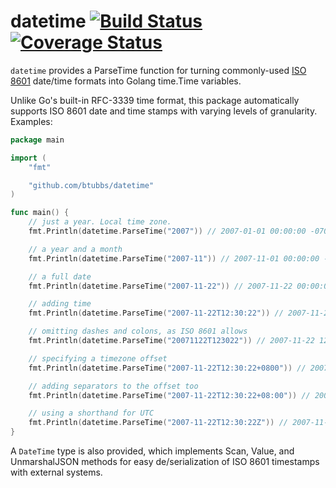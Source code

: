 # datetime [![Build Status](https://travis-ci.org/btubbs/datetime.svg?branch=master)](https://travis-ci.org/btubbs/datetime) [![Coverage Status](https://coveralls.io/repos/github/btubbs/datetime/badge.svg?branch=master)](https://coveralls.io/github/btubbs/datetime?branch=master)

`datetime` provides a ParseTime function for turning commonly-used 
[ISO 8601](https://www.iso.org/iso-8601-date-and-time-format.html) date/time formats into
Golang time.Time variables. 

Unlike Go's built-in RFC-3339 time format, this package automatically supports ISO 8601 date and
time stamps with varying levels of granularity.  Examples:

```go
package main

import (
	"fmt"

	"github.com/btubbs/datetime"
)

func main() {
	// just a year. Local time zone.
	fmt.Println(datetime.ParseTime("2007")) // 2007-01-01 00:00:00 -0700 MST <nil>

	// a year and a month
	fmt.Println(datetime.ParseTime("2007-11")) // 2007-11-01 00:00:00 -0600 MDT <nil>

	// a full date
	fmt.Println(datetime.ParseTime("2007-11-22")) // 2007-11-22 00:00:00 -0700 MST <nil>

	// adding time
	fmt.Println(datetime.ParseTime("2007-11-22T12:30:22")) // 2007-11-22 12:30:22 -0700 MST <nil>

	// omitting dashes and colons, as ISO 8601 allows
	fmt.Println(datetime.ParseTime("20071122T123022")) // 2007-11-22 12:30:22 -0700 MST <nil>

	// specifying a timezone offset
	fmt.Println(datetime.ParseTime("2007-11-22T12:30:22+0800")) // 2007-11-22 12:30:22 +0800 +0800 <nil>

	// adding separators to the offset too
	fmt.Println(datetime.ParseTime("2007-11-22T12:30:22+08:00")) // 2007-11-22 12:30:22 +0800 +08:00 <nil>

	// using a shorthand for UTC
	fmt.Println(datetime.ParseTime("2007-11-22T12:30:22Z")) // 2007-11-22 12:30:22 +0000 UTC <nil>
}

```

A `DateTime` type is also provided, which implements Scan, Value, and UnmarshalJSON methods for easy
de/serialization of ISO 8601 timestamps with external systems.
